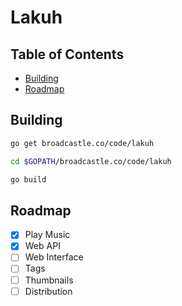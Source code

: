 # Lakuh

## Table of Contents

* [Building](#building)
* [Roadmap](#roadmap)

## Building

```bash
go get broadcastle.co/code/lakuh

cd $GOPATH/broadcastle.co/code/lakuh

go build
```

## Roadmap

- [x] Play Music
- [x] Web API
- [ ] Web Interface
- [ ] Tags
- [ ] Thumbnails
- [ ] Distribution
